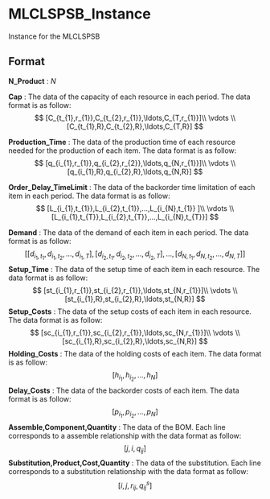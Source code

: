 # MLCLSPSB_Instance
Instance for the MLCLSPSB

## Format

**N_Product** : $N$

**Cap**  : The data of the capacity of each resource in each period. The data format is as follow: 
$$
[C_{t_{1},r_{1}},C_{t_{2},r_{1}},\ldots,C_{T,r_{1}}]\\
\vdots \\
[C_{t_{1},R},C_{t_{2},R},\ldots,C_{T,R}]
$$

**Production_Time** : The data of the production time of each resource needed for the production of each item. The data format is as follow:
$$
[q_{i_{1},r_{1}},q_{i_{2},r_{2}},\ldots,q_{N,r_{1}}]\\
\vdots \\
[q_{i_{1},R},q_{i_{2},R},\ldots,q_{N,R}]
$$

**Order_Delay_TimeLimit** : The data of  the backorder time limitation of each item in each period. The data format is as follow: 
$$
[L_{i_{1},t_{1}},L_{i_{2},t_{1}},...,L_{i_{N},t_{1}} ]\\ \vdots \\ [L_{i_{1},t_{T}},L_{i_{2},t_{T}},...,L_{i_{N},t_{T}}]
$$


**Demand** : The data of the demand of each item in each period. The data format is as follow: 
$$
[[d_{i_{1},t_{1}},d_{i_{1},t_{2}},\ldots,d_{i_{1},T}],[d_{i_{2},t_{1}},d_{i_{2},t_{2}},\ldots,d_{i_{2},T}],\ldots,[d_{N,t_{1}},d_{N,t_{2}},\ldots,d_{N,T}]]
$$
**Setup_Time** : The data of the setup time of each item in each resource. The data format is as follow: 
$$
[st_{i_{1},r_{1}},st_{i_{2},r_{1}},\ldots,st_{N,r_{1}}]\\
\vdots \\
[st_{i_{1},R},st_{i_{2},R},\ldots,st_{N,R}]
$$
**Setup_Costs** : The data of the setup costs of each item in each resource. The data format is as follow:
$$
[sc_{i_{1},r_{1}},sc_{i_{2},r_{1}},\ldots,sc_{N,r_{1}}]\\
\vdots \\
[sc_{i_{1},R},sc_{i_{2},R},\ldots,sc_{N,R}]
$$
**Holding_Costs** : The data of the holding costs of each item. The data format is as follow:
$$
[h_{i_{1}},h_{i_{2}},\ldots,h_{N}]
$$
**Delay_Costs** : The data of the backorder costs of each item. The data format is as follow:
$$
[p_{i_{1}},p_{i_{2}},\ldots,p_{N}]
$$
**Assemble,Component,Quantity** : The data of the BOM. Each line corresponds to a assemble relationship with the data format as follow:
$$
[j,i,q_{ij}]
$$
**Substitution,Product,Cost,Quantity** : The data of the substitution. Each line corresponds to a substitution relationship with the data format as follow:
$$
[i,j,r_{ij},q_{ij}^{s}]
$$



